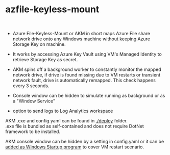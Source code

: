 # azfile-keyless-mount  
<br />

* Azure File-Keyless-Mount or AKM in short maps Azure File share network drive onto any Windows machine without keeping Azure Storage Key on machine.  

* It works by accessing Azure Key Vault using VM's Managed Identity to retrieve Storage Key as secret.  

* AKM spins off a background worker to constantly monitor the mapped network drive, if drive is found missing due to VM restarts or transient network fault,
drive is automatically remapped. This check happens every 3 seconds.  

* Console window can be hidden to simulate running as background or as a "Window Service"

* option to send logs to Log Analytics workspace

AKM .exe and config.yaml can be found in [./deploy](https://github.com/weixian-zhang/azfile-keyless-mount/tree/main/deploy) folder.  
.exe file is bundled as self-contained and does not require DotNet framework to be installed.  

AKM console window can be hidden by a setting in config.yaml or it can be [added as Windows Startup program](https://shellgeek.com/startup-folder-path-in-windows-server/) to cover VM restart scenario.
